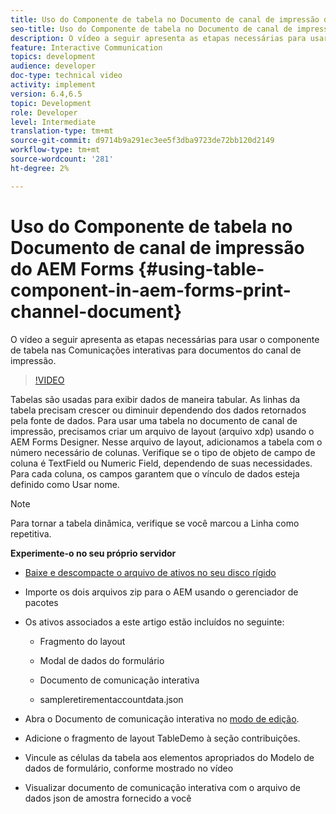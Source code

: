 ```yaml
---
title: Uso do Componente de tabela no Documento de canal de impressão do AEM Forms
seo-title: Uso do Componente de tabela no Documento de canal de impressão do AEM Forms
description: O vídeo a seguir apresenta as etapas necessárias para usar o componente de tabela nas Comunicações interativas para documentos do canal de impressão.
feature: Interactive Communication
topics: development
audience: developer
doc-type: technical video
activity: implement
version: 6.4,6.5
topic: Development
role: Developer
level: Intermediate
translation-type: tm+mt
source-git-commit: d9714b9a291ec3ee5f3dba9723de72bb120d2149
workflow-type: tm+mt
source-wordcount: '281'
ht-degree: 2%

---
```



# Uso do Componente de tabela no Documento de canal de impressão do AEM Forms {#using-table-component-in-aem-forms-print-channel-document}

O vídeo a seguir apresenta as etapas necessárias para usar o componente de tabela nas Comunicações interativas para documentos do canal de impressão.

>[!VIDEO](https://video.tv.adobe.com/v/27769?quality=9&learn=on)

Tabelas são usadas para exibir dados de maneira tabular. As linhas da tabela precisam crescer ou diminuir dependendo dos dados retornados pela fonte de dados. Para usar uma tabela no documento de canal de impressão, precisamos criar um arquivo de layout (arquivo xdp) usando o AEM Forms Designer. Nesse arquivo de layout, adicionamos a tabela com o número necessário de colunas. Verifique se o tipo de objeto de campo de coluna é TextField ou Numeric Field, dependendo de suas necessidades. Para cada coluna, os campos garantem que o vínculo de dados esteja definido como Usar nome.

>[!NOTE]
>
>Para tornar a tabela dinâmica, verifique se você marcou a Linha como repetitiva.

**Experimente-o no seu próprio servidor**

* [Baixe e descompacte o arquivo de ativos no seu disco rígido](assets/usingtablesinprintchannel.zip)

* Importe os dois arquivos zip para o AEM usando o gerenciador de pacotes

* Os ativos associados a este artigo estão incluídos no seguinte:

   * Fragmento do layout

   * Modal de dados do formulário

   * Documento de comunicação interativa
   * sampleretirementaccountdata.json

* Abra o Documento de comunicação interativa no [modo de edição](http://localhost:4502/editor.html/content/forms/af/401kstatement/tablesinprintdocument/channels/print.html).

* Adicione o fragmento de layout TableDemo à seção contribuições.
* Vincule as células da tabela aos elementos apropriados do Modelo de dados de formulário, conforme mostrado no vídeo

* Visualizar documento de comunicação interativa com o arquivo de dados json de amostra fornecido a você

